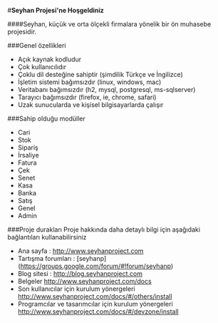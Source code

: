 #**Seyhan Projesi'ne Hoşgeldiniz** 

####Seyhan, küçük ve orta ölçekli firmalara yönelik bir ön muhasebe projesidir. 

###Genel özellikleri
* Açık kaynak kodludur
* Çok kullanıcılıdır
* Çoklu dil desteğine sahiptir (şimdilik Türkçe ve İngilizce)
* İşletim sistemi bağımsızdır (linux, windows, mac)
* Veritabanı bağımsızdır (h2, mysql, postgresql, ms-sqlserver)
* Tarayıcı bağımsızdır (firefox, ie, chrome, safari)
* Uzak sunucularda ve kişisel bilgisayarlarda çalışır

###Sahip olduğu modüller
* Cari
* Stok
* Sipariş
* İrsaliye
* Fatura
* Çek
* Senet
* Kasa
* Banka
* Satış
* Genel
* Admin 

###Proje durakları
Proje hakkında daha detaylı bilgi için aşağıdaki bağlantıları kullanabilirsiniz
* Ana sayfa : http://www.seyhanproject.com
* Tartışma forumları : [seyhanp] (https://groups.google.com/forum/#!forum/seyhanp)
* Blog sitesi : http://blog.seyhanproject.com
* Belgeler http://www.seyhanproject.com/docs
* Son kullanıcılar için kurulum yönergeleri http://www.seyhanproject.com/docs/#/others/install
* Programcılar ve tasarımcılar için kurulum yönergeleri http://www.seyhanproject.com/docs/#/devzone/install